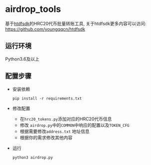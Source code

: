 
# airdrop_tools

基于[htdfsdk](https://github.com/youngqqcn/htdfsdk)的HRC20代币批量转账工具, 关于htdfsdk更多内容可以访问: https://github.com/youngqqcn/htdfsdk


## 运行环境

Python3.6及以上

## 配置步骤

- 安装依赖

    ```
    pip install -r requirements.txt
    ```

- 修改配置
    - 在`hrc20_tokens.py`添加对应的HRC20代币信息
    - 修改 `airdrop.py`中的`COMMON`中响应的配置以及`TOKEN_CFG`
    - 根据需要修改`address.txt` 地址信息
    - 根据你的需求修改其他内容

- 运行

    ```
    python3 airdrop.py
    ```

